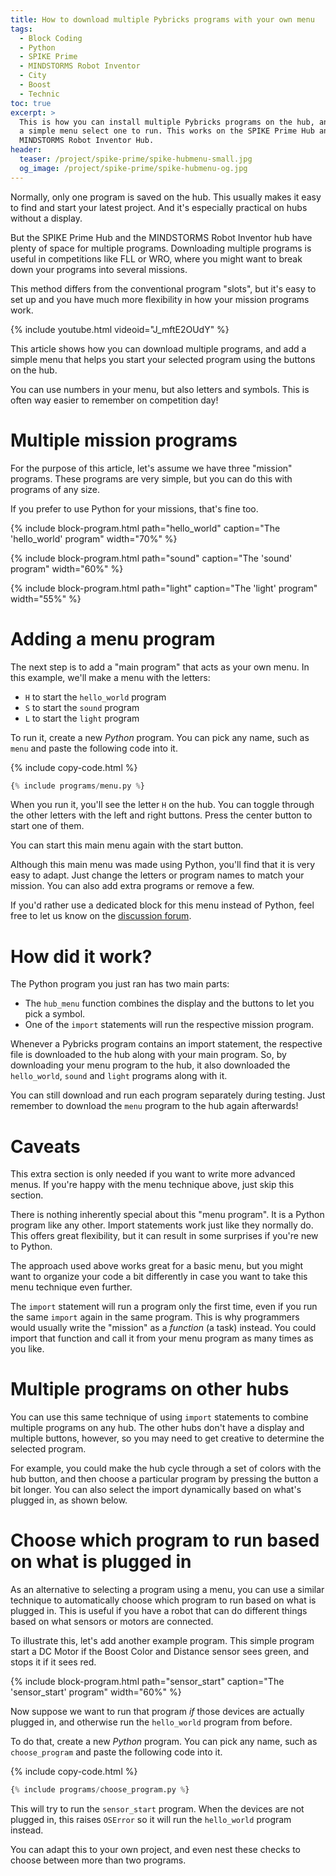 ```yaml
---
title: How to download multiple Pybricks programs with your own menu
tags:
  - Block Coding
  - Python
  - SPIKE Prime
  - MINDSTORMS Robot Inventor
  - City
  - Boost
  - Technic
toc: true
excerpt: >
  This is how you can install multiple Pybricks programs on the hub, and add
  a simple menu select one to run. This works on the SPIKE Prime Hub and the
  MINDSTORMS Robot Inventor Hub.
header:
  teaser: /project/spike-prime/spike-hubmenu-small.jpg
  og_image: /project/spike-prime/spike-hubmenu-og.jpg
---
```


Normally, only one program is saved on the hub. This usually makes it easy to
find and start your latest project. And it's especially practical on hubs
without a display.

But the SPIKE Prime Hub and the MINDSTORMS Robot Inventor hub have plenty of
space for multiple programs. Downloading multiple programs is useful in
competitions like FLL or WRO, where you might want to break down your programs into
several missions.

This method differs from the conventional program "slots", but it's easy to
set up and you have much more flexibility in how your mission programs work.

{% include youtube.html videoid="J_mftE2OUdY" %}

This article shows how you can download multiple programs, and add a simple
menu that helps you start your selected program using the buttons on the hub.

You can use numbers in your menu, but also letters and symbols. This is often
way easier to remember on competition day!

# Multiple mission programs

For the purpose of this article, let's assume we have three "mission" programs.
These programs are very simple, but you can do this with programs of any size.

If you prefer to use Python for your missions, that's fine too.

{% include block-program.html
path="hello_world"
caption="The 'hello_world' program"
width="70%"
%}

{% include block-program.html
path="sound"
caption="The 'sound' program"
width="60%"
%}

{% include block-program.html
path="light"
caption="The 'light' program"
width="55%"
%}

# Adding a menu program

The next step is to add a "main program" that acts as your own menu.
In this example, we'll make a menu with the letters:
- ``H`` to start the `hello_world` program
- ``S`` to start the `sound` program
- ``L`` to start the `light` program

To run it, create a new _Python_ program. You can pick any name, such as `menu`
and paste the following code into it.

{% include copy-code.html %}
```python
{% include programs/menu.py %}
```

When you run it, you'll see the letter ``H`` on the hub. You can toggle through
the other letters with the left and right buttons. Press the center button to
start one of them.

You can start this main menu again with the start button.

Although this main menu was made using Python, you'll find that it is very easy
to adapt. Just change the letters or program names to match your mission. You
can also add extra programs or remove a few.

If you'd rather use a dedicated block for this menu instead of Python, feel
free to let us know on the [discussion
forum](https://github.com/orgs/pybricks/discussions).

# How did it work?

The Python program you just ran has two main parts:

- The `hub_menu` function combines the display and the buttons to let you pick
  a symbol. 
- One of the `import` statements will run the respective mission program.

Whenever a Pybricks program contains an import statement, the respective file
is downloaded to the hub along with your main program. So, by downloading your
menu program to the hub, it also downloaded the `hello_world`, `sound` and
`light` programs along with it.

You can still download and run each program separately during testing. Just
remember to download the `menu` program to the hub again afterwards!

# Caveats

This extra section is only needed if you want to write more advanced menus. If
you're happy with the menu technique above, just skip this section.

There is nothing inherently special about this "menu program". It is a Python
program like any other. Import statements work just like they normally do. This
offers great flexibility, but it can result in some surprises if you're new to
Python.

The approach used above works great for a basic menu, but you might want to
organize your code a bit differently in case you want to take this menu
technique even further.

The `import` statement will run a program only the first time, even if you run
the same `import` again in the same program. This is why programmers would
usually write the "mission" as a _function_ (a task) instead. You could import
that function and call it from your menu program as many times as you like.

# Multiple programs on other hubs

You can use this same technique of using `import` statements to combine
multiple programs on any hub. The other hubs don't have a display and multiple
buttons, however, so you may need to get creative to determine the selected
program.

For example, you could make the hub cycle through a set of colors with the hub
button, and then choose a particular program by pressing the button a bit
longer. You can also select the import dynamically based on what's plugged in,
as shown below.

# Choose which program to run based on what is plugged in

As an alternative to selecting a program using a menu, you can use a similar
technique to automatically choose which program to run based on what is plugged
in. This is useful if you have a robot that can do different things based on
what sensors or motors are connected.

To illustrate this, let's add another example program. This simple program
start a DC Motor if the Boost Color and Distance sensor sees green, and stops
it if it sees red.

{% include block-program.html
path="sensor_start"
caption="The 'sensor_start' program"
width="60%"
%}

Now suppose we want to run that program _if_ those devices are actually plugged
in, and otherwise run the `hello_world` program from before.

To do that, create a new _Python_ program. You can pick any name, such as
`choose_program` and paste the following code into it.

{% include copy-code.html %}
```python
{% include programs/choose_program.py %}
```

This will try to run the `sensor_start` program. When the devices are not
plugged in, this raises `OSError` so it will run the `hello_world` program
instead.

You can adapt this to your own project, and even nest these checks to choose
between more than two programs.
